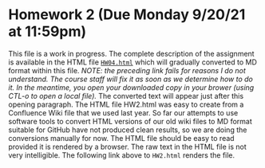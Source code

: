 Homework 2 (Due Monday 9/20/21 at 11:59pm)
==========================================

This file is a work in progress.  The complete description of the assignment is available in the HTML file [`HW04.html`](https://raw.githack.com/JavaPLT/Assignment-2-Master/main/HW2.html)
which will gradually converted to MD format within this file.  _NOTE: the preceding link fails for reasons I do not understand.  The course staff will fix it as soon as we determine how to do it.  In the meantime, you open your downloaded copy in your brower (using CTL-o to open a local file)._  The converted text will appear just after this opening paragraph.  The HTML file HW2.html was easy to create from a Confluence Wiki file that we used last year.  So far our 
attempts to use software tools to convert HTML versions of our old wiki files to MD format suitable for GitHub have not produced clean results, so we are doing the conversions 
manually for now. The HTML file should be easy to read provided it is rendered by a browser.  The raw text in the HTML file is not very intelligible.  The following link above to 
`HW2.html` renders the file.
